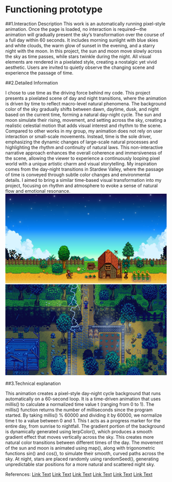 # Functioning prototype
##1.Interaction Description
This work is an automatically running pixel-style animation. Once the page is loaded, no interaction is required—the animation will gradually present the sky’s transformation over the course of a full day within 60 seconds. It includes morning sunlight with blue skies and white clouds, the warm glow of sunset in the evening, and a starry night with the moon. In this project, the sun and moon move slowly across the sky as time passes, while stars twinkle during the night. All visual elements are rendered in a pixelated style, creating a nostalgic yet vivid aesthetic. Users are invited to quietly observe the changing scene and experience the passage of time.

##2.Detailed Information

I chose to use time as the driving force behind my code. This project presents a pixelated scene of day and night transitions, where the animation is driven by time to reflect macro-level natural phenomena. The background color of the sky gradually shifts between dawn, daytime, dusk, and night based on the current time, forming a natural day-night cycle. The sun and moon simulate their rising, movement, and setting across the sky, creating a realistic celestial motion that adds visual interest and rhythm to the scene.
Compared to other works in my group, my animation does not rely on user interaction or small-scale movements. Instead, time is the sole driver, emphasizing the dynamic changes of large-scale natural processes and highlighting the rhythm and continuity of natural laws. This non-interactive narrative approach enhances the overall coherence and immersiveness of the scene, allowing the viewer to experience a continuously looping pixel world with a unique artistic charm and visual storytelling.
My inspiration comes from the day-night transitions in Stardew Valley, where the passage of time is conveyed through subtle color changes and environmental details. I aimed to bring a similar time-based visual transformation into my project, focusing on rhythm and atmosphere to evoke a sense of natural flow and emotional resonance.
![An image of the Stardew Vally](readmeImages/stardew-valley_1920x1080.webp)
![An image of the Stardew Vally](readmeImages/StardewValley_11.png)

##3.Technical explanation

This animation creates a pixel-style day-night cycle background that runs automatically on a 60-second loop. It is a time-driven animation that uses millis() to calculate a normalized time value t (ranging from 0 to 1). The millis() function returns the number of milliseconds since the program started. By taking millis() % 60000 and dividing it by 60000, we normalize time t to a value between 0 and 1. This t acts as a progress marker for the entire day, from sunrise to nightfall.
The gradient portion of the background is dynamically generated using lerpColor(), which produces a smooth gradient effect that moves vertically across the sky. This creates more natural color transitions between different times of the day. The movement of the sun and moon is animated using map(), along with trigonometric functions sin() and cos(), to simulate their smooth, curved paths across the sky. At night, stars are placed randomly using randomSeed(), generating unpredictable star positions for a more natural and scattered night sky.

References:
[Link Text](https://p5js.org/reference/p5/millis/)
[Link Text](https://p5js.org/reference/p5/lerpColor/)
[Link Text](https://p5js.org/reference/p5/randomSeed/)
[Link Text](https://p5js.org/reference/p5/map/)
[Link Text](https://p5js.org/reference/p5/sin/)
[Link Text](https://p5js.org/reference/p5/cos/)
